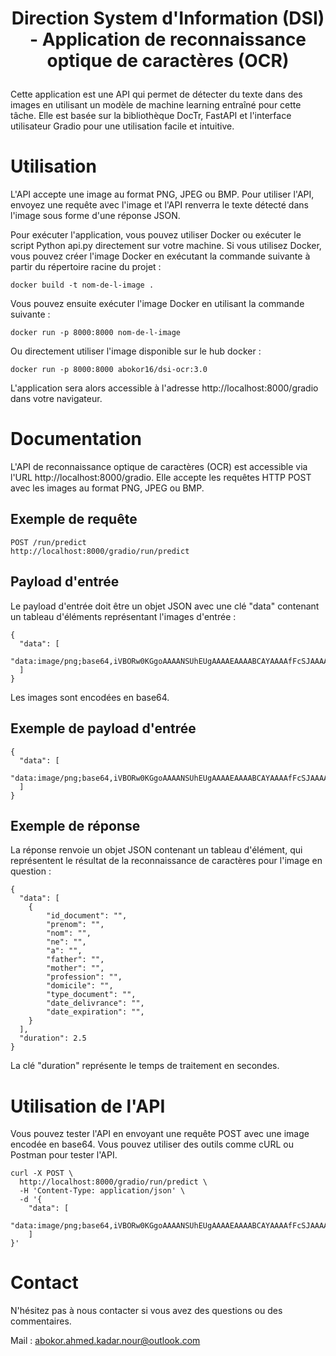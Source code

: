 # <p align="center">Direction System d'Information (DSI) - Application de reconnaissance optique de caractères (OCR) </p>

Cette application est une API qui permet de détecter du texte dans des images en utilisant un modèle de machine learning entraîné pour cette tâche. Elle est basée sur la bibliothèque DocTr, FastAPI et l'interface utilisateur Gradio pour une utilisation facile et intuitive.

# Utilisation

L'API accepte une image au format PNG, JPEG ou BMP. Pour utiliser l'API, envoyez une requête avec l'image et l'API renverra le texte détecté dans l'image sous forme d'une réponse JSON.

Pour exécuter l'application, vous pouvez utiliser Docker ou exécuter le script Python api.py directement sur votre machine. Si vous utilisez Docker, vous pouvez créer l'image Docker en exécutant la commande suivante à partir du répertoire racine du projet :

```
docker build -t nom-de-l-image .
```

Vous pouvez ensuite exécuter l'image Docker en utilisant la commande suivante :

```
docker run -p 8000:8000 nom-de-l-image
```

Ou directement utiliser l'image disponible sur le hub docker :

```
docker run -p 8000:8000 abokor16/dsi-ocr:3.0
```

L'application sera alors accessible à l'adresse http://localhost:8000/gradio dans votre navigateur.

# Documentation

L'API de reconnaissance optique de caractères (OCR) est accessible via l'URL http://localhost:8000/gradio. Elle accepte les requêtes HTTP POST avec les images au format PNG, JPEG ou BMP.

## Exemple de requête

```
POST /run/predict
http://localhost:8000/gradio/run/predict
```

## Payload d'entrée

Le payload d'entrée doit être un objet JSON avec une clé "data" contenant un tableau d'éléments représentant l'images d'entrée :

```
{
  "data": [
    "data:image/png;base64,iVBORw0KGgoAAAANSUhEUgAAAAEAAAABCAYAAAAfFcSJAAAACklEQVR4nGMAAQAABQABDQottAAAAABJRU5ErkJggg==", 
  ]
}
```

Les images sont encodées en base64.

## Exemple de payload d'entrée

```
{
  "data": [
    "data:image/png;base64,iVBORw0KGgoAAAANSUhEUgAAAAEAAAABCAYAAAAfFcSJAAAACklEQVR4nGMAAQAABQABDQottAAAAABJRU5ErkJggg==",
  ]
}
```

## Exemple de réponse

La réponse renvoie un objet JSON contenant un tableau d'élément, qui représentent le résultat de la reconnaissance de caractères pour l'image en question :

```
{
  "data": [
    {
        "id_document": "",
        "prenom": "",
        "nom": "",
        "ne": "",
        "a": "",
        "father": "",
        "mother": "",
        "profession": "",
        "domicile": "",
        "type_document": "",
        "date_delivrance": "",
        "date_expiration": "",
    }
  ],
  "duration": 2.5
}
```

La clé "duration" représente le temps de traitement en secondes.

# Utilisation de l'API

Vous pouvez tester l'API en envoyant une requête POST avec une image encodée en base64. Vous pouvez utiliser des outils comme cURL ou Postman pour tester l'API.

```
curl -X POST \
  http://localhost:8000/gradio/run/predict \
  -H 'Content-Type: application/json' \
  -d '{
    "data": [
        "data:image/png;base64,iVBORw0KGgoAAAANSUhEUgAAAAEAAAABCAYAAAAfFcSJAAAACklEQVR4nGMAAQAABQABDQottAAAAABJRU5ErkJggg==", 
    ]
}'
```

# Contact

N'hésitez pas à nous contacter si vous avez des questions ou des commentaires.

Mail : abokor.ahmed.kadar.nour@outlook.com
